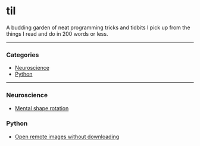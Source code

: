 # til

A budding garden of neat programming tricks and tidbits I pick up from the things I read and do in 200 words or less.

---

### Categories

* [Neuroscience](#neuroscience)
* [Python](#python)

---

### Neuroscience

* [Mental shape rotation](neuroscience/mental-shape-rotation.md)

### Python

* [Open remote images without downloading](python/open-remote-images-without-downloading.md)
